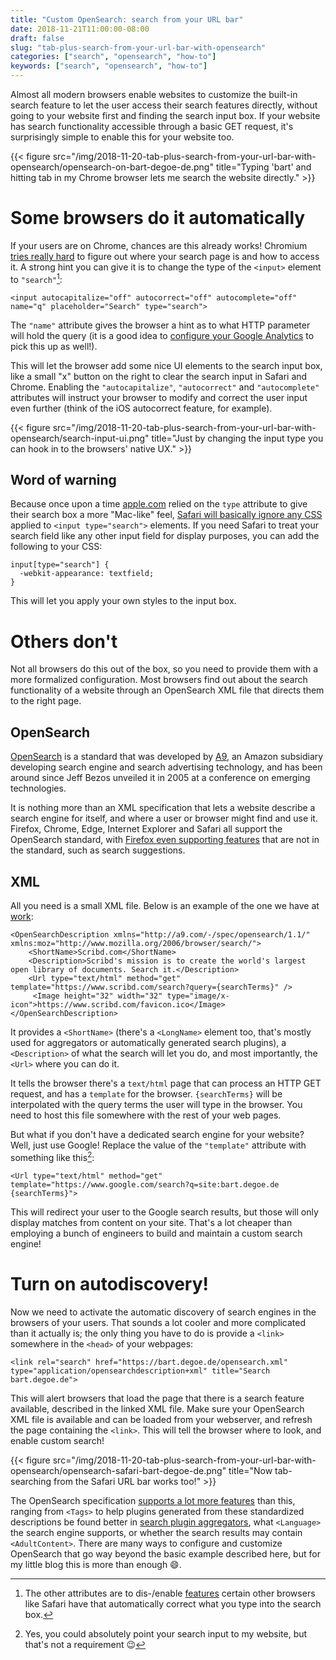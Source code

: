 ```yaml
---
title: "Custom OpenSearch: search from your URL bar"
date: 2018-11-21T11:00:00-08:00
draft: false
slug: "tab-plus-search-from-your-url-bar-with-opensearch"
categories: ["search", "opensearch", "how-to"]
keywords: ["search", "opensearch", "how-to"]
---
```


Almost all modern browsers enable websites to customize the built-in search feature to let the user access their search features directly, without going to your website first and finding the search input box. If your website has search functionality accessible through a basic GET request, it's surprisingly simple to enable this for your website too.<!--more-->

{{< figure src="/img/2018-11-20-tab-plus-search-from-your-url-bar-with-opensearch/opensearch-on-bart-degoe-de.png" title="Typing 'bart' and hitting tab in my Chrome browser lets me search the website directly." >}}

# Some browsers do it automatically

If your users are on Chrome, chances are this already works! Chromium [tries really hard](https://dev.chromium.org/tab-to-search) to figure out where your search page is and how to access it. A strong hint you can give it is to change the type of the `<input>` element to `"search"`[^input]:

```
<input autocapitalize="off" autocorrect="off" autocomplete="off" name="q" placeholder="Search" type="search">
```

The `"name"` attribute gives the browser a hint as to what HTTP parameter will hold the query (it is a good idea to [configure your Google Analytics](https://support.google.com/analytics/answer/1012264) to pick this up as well!).

This will let the browser add some nice UI elements to the search input box, like a small "x" button on the right to clear the search input in Safari and Chrome. Enabling the `"autocapitalize"`, `"autocorrect"` and `"autocomplete"` attributes will instruct your browser to modify and correct the user input even further (think of the iOS autocorrect feature, for example).

{{< figure src="/img/2018-11-20-tab-plus-search-from-your-url-bar-with-opensearch/search-input-ui.png" title="Just by changing the input type you can hook in to the browsers' native UX." >}}

## Word of warning

Because once upon a time [apple.com](https://www.apple.com/) relied on the `type` attribute to give their search box a more "Mac-like" feel, [Safari will basically ignore any CSS](http://diveintohtml5.info/forms.html#type-search) applied to `<input type="search">` elements. If you need Safari to treat your search field like any other input field for display purposes, you can add the following to your CSS:

```
input[type="search"] {
  -webkit-appearance: textfield;
}
```

This will let you apply your own styles to the input box.

# Others don't

Not all browsers do this out of the box, so you need to provide them with a more formalized configuration. Most browsers find out about the search functionality of a website through an OpenSearch XML file that directs them to the right page.

## OpenSearch

[OpenSearch](https://en.wikipedia.org/wiki/OpenSearch) is a standard that was developed by [A9](https://en.wikipedia.org/wiki/A9.com), an Amazon subsidiary developing search engine and search advertising technology, and has been around since Jeff Bezos unveiled it in 2005 at a conference on emerging technologies.

It is nothing more than an XML specification that lets a website describe a search engine for itself, and where a user or browser might find and use it. Firefox, Chrome, Edge, Internet Explorer and Safari all support the OpenSearch standard, with [Firefox even supporting features](https://developer.mozilla.org/en-US/docs/Web/OpenSearch) that are not in the standard, such as search suggestions.

## XML

All you need is a small XML file. Below is an example of the one we have at [work](https://www.scribd.com/opensearch.xml):

```
<OpenSearchDescription xmlns="http://a9.com/-/spec/opensearch/1.1/" xmlns:moz="http://www.mozilla.org/2006/browser/search/">
    <ShortName>Scribd.com</ShortName>
    <Description>Scribd's mission is to create the world's largest open library of documents. Search it.</Description>
    <Url type="text/html" method="get" template="https://www.scribd.com/search?query={searchTerms}" />
     <Image height="32" width="32" type="image/x-icon">https://www.scribd.com/favicon.ico</Image>
</OpenSearchDescription>
```

It provides a `<ShortName>` (there's a `<LongName>` element too, that's mostly used for aggregators or automatically generated search plugins), a `<Description>` of what the search will let you do, and most importantly, the `<Url>` where you can do it.

It tells the browser there's a `text/html` page that can process an HTTP GET request, and has a `template` for the browser. `{searchTerms}` will be interpolated with the query terms the user will type in the browser. You need to host this file somewhere with the rest of your web pages.

But what if you don't have a dedicated search engine for your website? Well, just use Google! Replace the value of the `"template"` attribute with something like this[^url]:

```
<Url type="text/html" method="get" template="https://www.google.com/search?q=site:bart.degoe.de {searchTerms}">
```

This will redirect your user to the Google search results, but those will only display matches from content on your site. That's a lot cheaper than employing a bunch of engineers to build and maintain a custom search engine!

# Turn on autodiscovery!

Now we need to activate the automatic discovery of search engines in the browsers of your users. That sounds a lot cooler and more complicated than it actually is; the only thing you have to do is provide a `<link>` somewhere in the `<head>` of your webpages:

```
<link rel="search" href="https://bart.degoe.de/opensearch.xml" type="application/opensearchdescription+xml" title="Search bart.degoe.de">
```

This will alert browsers that load the page that there is a search feature available, described in the linked XML file. Make sure your OpenSearch XML file is available and can be loaded from your webserver, and refresh the page containing the `<link>`. This will tell the browser where to look, and enable custom search!

{{< figure src="/img/2018-11-20-tab-plus-search-from-your-url-bar-with-opensearch/opensearch-safari-bart-degoe-de.png" title="Now tab-searching from the Safari URL bar works too!" >}}

The OpenSearch specification [supports a lot more features](https://github.com/dewitt/opensearch/blob/master/opensearch-1-1-draft-6.md) than this, ranging from `<Tags>` to help plugins generated from these standardized descriptions be found better in [search plugin aggregators](https://addons.mozilla.org/en-US/firefox/search-tools/), what `<Language>` the search engine supports, or whether the search results may contain `<AdultContent>`. There are many ways to configure and customize OpenSearch that go way beyond the basic example described here, but for my little blog this is more than enough 😄.

[^input]: The other attributes are to dis-/enable [features](https://developer.mozilla.org/en-US/docs/Web/OpenSearch) certain other browsers like Safari have that automatically correct what you type into the search box.
[^url]: Yes, you could absolutely point your search input to my website, but that's not a requirement 😉
